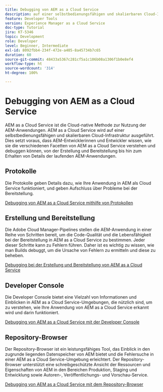 ```yaml
---
title: Debugging von AEM as a Cloud Service
description: auf einer selbstbedienungsfähigen und skalierbaren Cloud-Infrastruktur. Dies setzt voraus, dass AEM-Entwicklerinnen und -Entwickler wissen, wie sie die verschiedenen Facetten von AEM as a Cloud Service verstehen und debuggen können, von der Erstellung und Bereitstellung bis hin zum Erhalten von Details der laufenden AEM-Anwendungen.
feature: Developer Tools
version: Experience Manager as a Cloud Service
doc-type: Tutorial
jira: KT-5346
topic: Development
role: Developer
level: Beginner, Intermediate
exl-id: 8092fbb4-234f-472e-a405-8a45734b7c65
duration: 60
source-git-commit: 48433a5367c281cf5a1c106b08a1306f1b0e8ef4
workflow-type: ht
source-wordcount: '314'
ht-degree: 100%

---
```


# Debugging von AEM as a Cloud Service

AEM as a Cloud Service ist die Cloud-native Methode zur Nutzung der AEM-Anwendungen. AEM as a Cloud Service wird auf einer selbstbedienungsfähigen und skalierbaren Cloud-Infrastruktur ausgeführt. Dies setzt voraus, dass AEM-Entwicklerinnen und Entwickler wissen, wie sie die verschiedenen Facetten von AEM as a Cloud Service verstehen und debuggen können, von der Erstellung und Bereitstellung bis hin zum Erhalten von Details der laufenden AEM-Anwendungen.

## Protokolle

Die Protokolle geben Details dazu, wie Ihre Anwendung in AEM als Cloud Service funktioniert, und geben Aufschluss über Probleme bei der Bereitstellung.

[Debugging von AEM as a Cloud Service mithilfe von Protokollen](./logs.md)

## Erstellung und Bereitstellung

Die Adobe Cloud Manager-Pipelines stellen die AEM-Anwendung in einer Reihe von Schritten bereit, um die Code-Qualität und die Lebensfähigkeit bei der Bereitstellung in AEM as a Cloud Service zu bestimmen. Jeder dieser Schritte kann zu Fehlern führen. Daher ist es wichtig zu wissen, wie man Builds debuggt, um die Ursache von Fehlern zu ermitteln und diese zu beheben.

[Debugging bei der Erstellung und Bereitstellung von AEM as a Cloud Service](./build-and-deployment.md)

## Developer Console

Die Developer Console bietet eine Vielzahl von Informationen und Einblicken in AEM as a Cloud Service-Umgebungen, die nützlich sind, um zu verstehen, wie Ihre Anwendung von AEM as a Cloud Service erkannt wird und darin funktioniert.

[Debugging von AEM as a Cloud Service mit der Developer Console](./developer-console.md)

## Repository-Browser

Der Repository-Browser ist ein leistungsfähiges Tool, das Einblick in den zugrunde liegenden Datenspeicher von AEM bietet und die Fehlersuche in einer AEM as a Cloud Service-Umgebung erleichtert. Der Repository-Browser unterstützt eine schreibgeschützte Ansicht der Ressourcen und Eigenschaften von AEM in den Bereichen Produktion, Staging und Entwicklung sowie Autoren-, Veröffentlichungs- und Vorschau-Service.

[Debugging von AEM as a Cloud Service mit dem Repository-Browser](./repository-browser.md)
